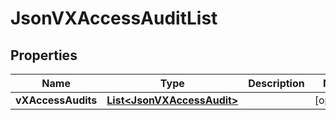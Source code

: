 
# JsonVXAccessAuditList

## Properties
Name | Type | Description | Notes
------------ | ------------- | ------------- | -------------
**vXAccessAudits** | [**List&lt;JsonVXAccessAudit&gt;**](JsonVXAccessAudit.md) |  |  [optional]




